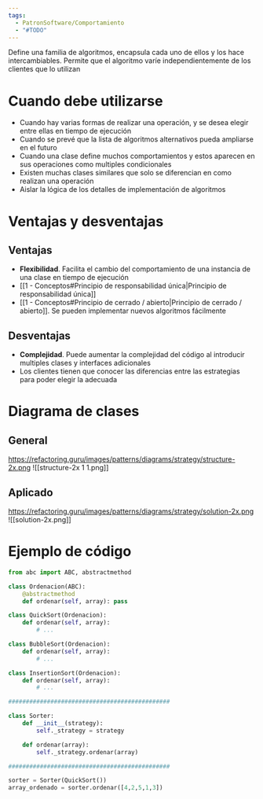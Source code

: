 ```yaml
---
tags:
  - PatronSoftware/Comportamiento
  - "#TODO"
---
```

Define una familia de algoritmos, encapsula cada uno de ellos y los hace intercambiables. Permite que el algoritmo varíe independientemente de los clientes que lo utilizan
# Cuando debe utilizarse
- Cuando hay varias formas de realizar una operación, y se desea elegir entre ellas en tiempo de ejecución
- Cuando se prevé que la lista de algoritmos alternativos pueda ampliarse en el futuro
- Cuando una clase define muchos comportamientos y estos aparecen en sus operaciones como multiples condicionales
- Existen muchas clases similares que solo se diferencian en como realizan una operación
- Aislar la lógica de los detalles de implementación de algoritmos
# Ventajas y desventajas
## Ventajas
- **Flexibilidad**. Facilita el cambio del comportamiento de una instancia de una clase en tiempo de ejecución
- [[1 - Conceptos#Principio de responsabilidad única|Principio de responsabilidad única]]
- [[1 - Conceptos#Principio de cerrado / abierto|Principio de cerrado / abierto]]. Se pueden implementar nuevos algoritmos fácilmente
## Desventajas
- **Complejidad**. Puede aumentar la complejidad del código al introducir multiples clases y interfaces adicionales
- Los clientes tienen que conocer las diferencias entre las estrategias para poder elegir la adecuada
# Diagrama de clases
## General
https://refactoring.guru/images/patterns/diagrams/strategy/structure-2x.png
![[structure-2x 1 1.png]]

## Aplicado
https://refactoring.guru/images/patterns/diagrams/strategy/solution-2x.png
![[solution-2x.png]]
# Ejemplo de código
```python
from abc import ABC, abstractmethod

class Ordenacion(ABC):
	@abstractmethod
	def ordenar(self, array): pass

class QuickSort(Ordenacion):
	def ordenar(self, array):
		# ...

class BubbleSort(Ordenacion):
	def ordenar(self, array):
		# ...

class InsertionSort(Ordenacion):
	def ordenar(self, array):
		# ...

##############################################

class Sorter:
	def __init__(strategy):
		self._strategy = strategy

	def ordenar(array):
		self._strategy.ordenar(array)

##############################################

sorter = Sorter(QuickSort())
array_ordenado = sorter.ordenar([4,2,5,1,3])
```
